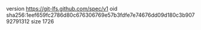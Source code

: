 version https://git-lfs.github.com/spec/v1
oid sha256:1eef659fc2786d80c676306769e57b3fdfe7e74676dd09d180c3b90792791312
size 1726
